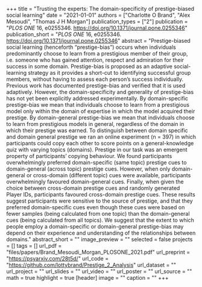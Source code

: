 +++
title = "Trusting the experts: The domain-specificity of prestige-biased social learning"
date = "2021-01-01"
authors = ["Charlotte O Brand", "Alex Mesoudi", "Thomas J H Morgan"]
publication_types = ["2"]
publication = "_PLOS ONE_ 16, e0255346. https://doi.org/10.1371/journal.pone.0255346"
publication_short = "_PLOS ONE_ 16, e0255346. https://doi.org/10.1371/journal.pone.0255346"
abstract = "Prestige-biased social learning (henceforth “prestige-bias”) occurs when individuals predominantly choose to learn from a prestigious member of their group, i.e. someone who has gained attention, respect and admiration for their success in some domain. Prestige-bias is proposed as an adaptive social-learning strategy as it provides a short-cut to identifying successful group members, without having to assess each person’s success individually. Previous work has documented prestige-bias and verified that it is used adaptively. However, the domain-specificity and generality of prestige-bias has not yet been explicitly addressed experimentally. By domain-specific prestige-bias we mean that individuals choose to learn from a prestigious model only within the domain of expertise in which the model acquired their prestige. By domain-general prestige-bias we mean that individuals choose to learn from prestigious models in general, regardless of the domain in which their prestige was earned. To distinguish between domain specific and domain general prestige we ran an online experiment (n = 397) in which participants could copy each other to score points on a general-knowledge quiz with varying topics (domains). Prestige in our task was an emergent property of participants’ copying behaviour. We found participants overwhelmingly preferred domain-specific (same topic) prestige cues to domain-general (across topic) prestige cues. However, when only domain-general or cross-domain (different topic) cues were available, participants overwhelmingly favoured domain-general cues. Finally, when given the choice between cross-domain prestige cues and randomly generated Player IDs, participants favoured cross-domain prestige cues. These results suggest participants were sensitive to the source of prestige, and that they preferred domain-specific cues even though these cues were based on fewer samples (being calculated from one topic) than the domain-general cues (being calculated from all topics). We suggest that the extent to which people employ a domain-specific or domain-general prestige-bias may depend on their experience and understanding of the relationships between domains."
abstract_short = ""
image_preview = ""
selected = false
projects = []
tags = []
url_pdf = "files/papers/Brand_Mesoudi_Morgan_PLOSONE_2021.pdf"
url_preprint = "https://psyarxiv.com/28t5d/"
url_code = "https://github.com/lottybrand/Prestige_2_Analysis"
url_dataset = ""
url_project = ""
url_slides = ""
url_video = ""
url_poster = ""
url_source = ""
math = true
highlight = true
[header]
image = ""
caption = ""
+++
